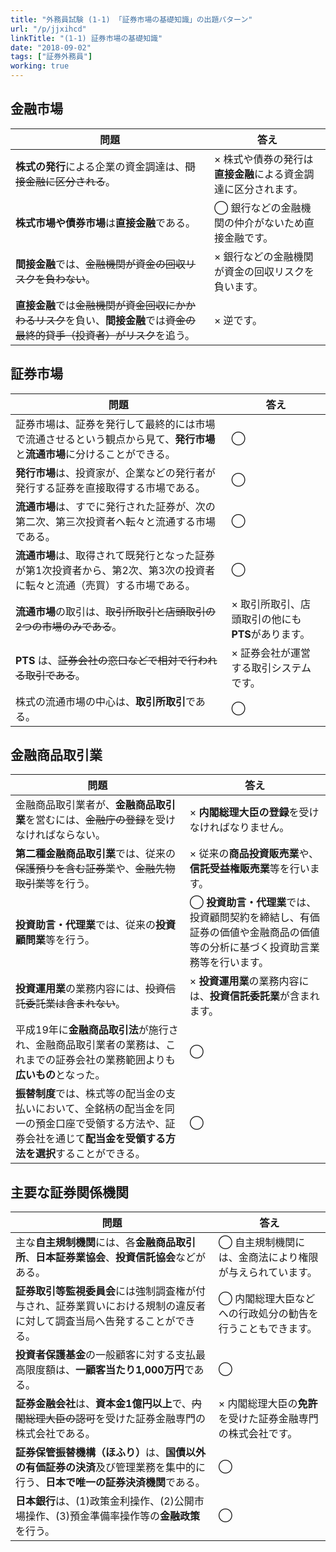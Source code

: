 ```yaml
---
title: "外務員試験 (1-1) 「証券市場の基礎知識」の出題パターン"
url: "/p/jjxihcd"
linkTitle: "(1-1) 証券市場の基礎知識"
date: "2018-09-02"
tags: ["証券外務員"]
working: true
---
```


金融市場
----

| 問題 | 答え |
| ---- | ---- |
| <b>株式の発行</b>による企業の資金調達は、<s>間接金融に区分される</s>。 | × 株式や債券の発行は<b>直接金融</b>による資金調達に区分されます。 |
| <b>株式市場や債券市場</b>は<b>直接金融</b>である。 | ◯ 銀行などの金融機関の仲介がないため直接金融です。 |
| <b>間接金融</b>では、<s>金融機関が資金の回収リスクを負わない</s>。 | × 銀行などの金融機関が資金の回収リスクを負います。 |
| <b>直接金融</b>では<s>金融機関が資金回収にかかわるリスク</s>を負い、<b>間接金融</b>では<s>資金の最終的貸手（投資者）がリスク</s>を追う。 | × 逆です。 |


証券市場
----

| 問題 | 答え |
| ---- | ---- |
| 証券市場は、証券を発行して最終的には市場で流通させるという観点から見て、<b>発行市場</b>と<b>流通市場</b>に分けることができる。 | ◯ |
| <b>発行市場</b>は、投資家が、企業などの発行者が発行する証券を直接取得する市場である。 | ◯ |
| <b>流通市場</b>は、すでに発行された証券が、次の第二次、第三次投資者へ転々と流通する市場である。 | ◯ |
| <b>流通市場</b>は、取得されて既発行となった証券が第1次投資者から、第2次、第3次の投資者に転々と流通（売買）する市場である。 | ◯ |
| <b>流通市場</b>の取引は、<s>取引所取引と店頭取引の2つの市場のみである</s>。 | × 取引所取引、店頭取引の他にも<b>PTS</b>があります。 |
| <b>PTS</b> は、<s>証券会社の窓口などで相対で行われる取引である</s>。 | × 証券会社が運営する取引システムです。 |
| 株式の流通市場の中心は、<b>取引所取引</b>である。 | ◯ |


金融商品取引業
----

| 問題 | 答え |
| ---- | ---- |
| 金融商品取引業者が、<b>金融商品取引業</b>を営むには、<s>金融庁の登録</s>を受けなければならない。 | × **内閣総理大臣の登録**を受けなければなりません。 |
| <b>第二種金融商品取引業</b>では、従来の<s>保護預りを含む証券業</s>や、<s>金融先物取引業</s>等を行う。 | × 従来の**商品投資販売業**や、**信託受益権販売業**等を行います。 |
| <b>投資助言・代理業</b>では、従来の<b>投資顧問業</b>等を行う。 | ◯ <b>投資助言・代理業</b>では、投資顧問契約を締結し、有価証券の価値や金融商品の価値等の分析に基づく投資助言業務等を行います。 |
| <b>投資運用業</b>の業務内容には、<s>投資信託委託業は含まれない</s>。 | × <b>投資運用業</b>の業務内容には、<b>投資信託委託業</b>が含まれます。 |
| 平成19年に<b>金融商品取引法</b>が施行され、金融商品取引業者の業務は、これまでの証券会社の業務範囲よりも<b>広いもの</b>となった。 | ◯ |
| <b>振替制度</b>では、株式等の配当金の支払いにおいて、全銘柄の配当金を同一の預金口座で受領する方法や、証券会社を通じて<b>配当金を受領する方法を選択</b>することができる。 | ◯ |


主要な証券関係機関
----

| 問題 | 答え |
| ---- | ---- |
| 主な<b>自主規制機関</b>には、各<b>金融商品取引所</b>、<b>日本証券業協会</b>、<b>投資信託協会</b>などがある。 | ◯ 自主規制機関には、金商法により権限が与えられています。 |
| <b>証券取引等監視委員会</b>には強制調査権が付与され、証券業買いにおける規制の違反者に対して調査当局へ告発することができる。 | ◯ 内閣総理大臣などへの行政処分の勧告を行うこともできます。 |
| <b>投資者保護基金</b>の一般顧客に対する支払最高限度額は、<b>一顧客当たり1,000万円</b>である。 | ◯ |
| <b>証券金融会社</b>は、<b>資本金1億円以上</b>で、<s>内閣総理大臣の認可</s>を受けた証券金融専門の株式会社である。 | × 内閣総理大臣の**免許**を受けた証券金融専門の株式会社です。 |
| <b>証券保管振替機構（ほふり）</b>は、<b>国債以外の有価証券の決済</b>及び管理業務を集中的に行う、**日本で唯一の証券決済機関**である。 | ◯ |
| <b>日本銀行</b>は、(1)政策金利操作、(2)公開市場操作、(3)預金準備率操作等の<b>金融政策</b>を行う。 | ◯ |

